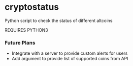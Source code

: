 # cryptostatus
Python script to check the status of different altcoins

REQUIRES PYTHON3

### Future Plans
* Integrate with a server to provide custom alerts for users
* Add argument to provide list of supported coins from API
